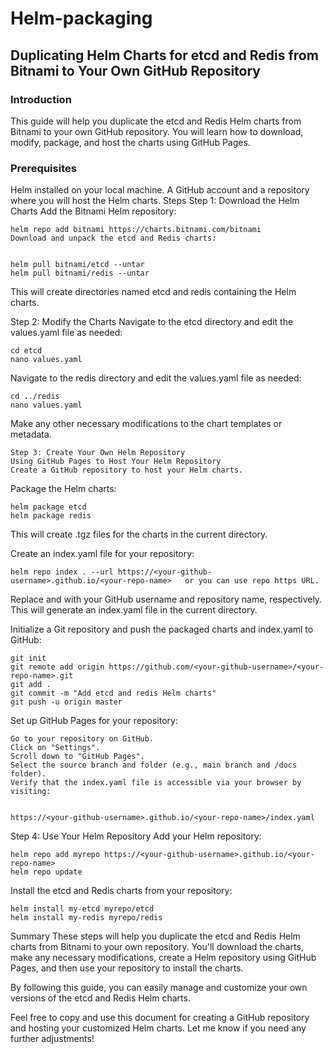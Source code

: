# Helm-packaging

## Duplicating Helm Charts for etcd and Redis from Bitnami to Your Own GitHub Repository

### Introduction
This guide will help you duplicate the etcd and Redis Helm charts from Bitnami to your own GitHub repository. You will learn how to download, modify, package, and host the charts using GitHub Pages.

### Prerequisites
Helm installed on your local machine.
A GitHub account and a repository where you will host the Helm charts.
Steps
Step 1: Download the Helm Charts
Add the Bitnami Helm repository:

    
    helm repo add bitnami https://charts.bitnami.com/bitnami
    Download and unpack the etcd and Redis charts:

    
    helm pull bitnami/etcd --untar
    helm pull bitnami/redis --untar
    
This will create directories named etcd and redis containing the Helm charts.

Step 2: Modify the Charts
Navigate to the etcd directory and edit the values.yaml file as needed:


    cd etcd
    nano values.yaml

Navigate to the redis directory and edit the values.yaml file as needed:


    cd ../redis
    nano values.yaml

Make any other necessary modifications to the chart templates or metadata.

    Step 3: Create Your Own Helm Repository
    Using GitHub Pages to Host Your Helm Repository
    Create a GitHub repository to host your Helm charts.

Package the Helm charts:


    helm package etcd
    helm package redis

This will create .tgz files for the charts in the current directory.

Create an index.yaml file for your repository:


    helm repo index . --url https://<your-github-username>.github.io/<your-repo-name>   or you can use repo https URL. 

Replace <your-github-username> and <your-repo-name> with your GitHub username and repository name, respectively. This will generate an index.yaml file in the current directory.

Initialize a Git repository and push the packaged charts and index.yaml to GitHub:

    git init
    git remote add origin https://github.com/<your-github-username>/<your-repo-name>.git
    git add .
    git commit -m "Add etcd and redis Helm charts"
    git push -u origin master

Set up GitHub Pages for your repository:

    Go to your repository on GitHub.
    Click on "Settings".
    Scroll down to "GitHub Pages".
    Select the source branch and folder (e.g., main branch and /docs folder).
    Verify that the index.yaml file is accessible via your browser by visiting:


    https://<your-github-username>.github.io/<your-repo-name>/index.yaml

Step 4: Use Your Helm Repository
Add your Helm repository:


    helm repo add myrepo https://<your-github-username>.github.io/<your-repo-name>
    helm repo update

Install the etcd and Redis charts from your repository:


    helm install my-etcd myrepo/etcd
    helm install my-redis myrepo/redis

Summary
These steps will help you duplicate the etcd and Redis Helm charts from Bitnami to your own repository. You'll download the charts, make any necessary modifications, create a Helm repository using GitHub Pages, and then use your repository to install the charts.

By following this guide, you can easily manage and customize your own versions of the etcd and Redis Helm charts.

Feel free to copy and use this document for creating a GitHub repository and hosting your customized Helm charts. Let me know if you need any further adjustments!
